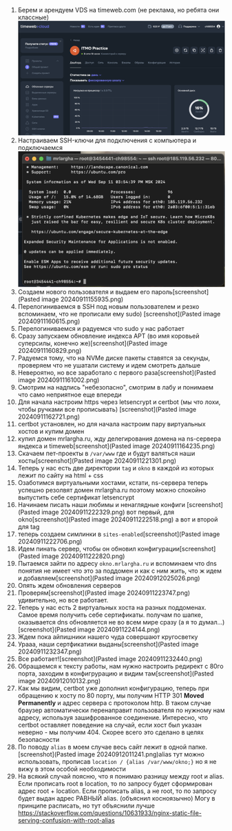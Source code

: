 1. Берем и арендуем VDS на timeweb.com (не реклама, но ребята они классные) ![screenshot](Pastedimage20240911155031.png)
2. Настраиваем SSH-ключи для подключения с компьютера и подключаемся 
   ![screenshot](Pasted%20image%2020240911155520.png)
3. Создаем нового пользователя и выдаем его пароль[screenshot](Pasted image 20240911155935.png)
4. Перелогиниваемся в SSH под новым пользователем и резко вспоминаем, что не прописали ему sudo) [screenshot](Pasted image 20240911160615.png)
5. Перелогиниваемся и радуемся что sudo у нас работает
6. Сразу запускаем обновление индекса APT (во имя коровьей суперсилы, конечно же)[screenshot](Pasted image 20240911160829.png)
7. Радуемся тому, что на NVMe диске пакеты ставятся за секунды, проверяем что не ушатали систему и идем смотреть дальше
8. Невероятно, но все заработало с первого раза[screenshot](Pasted image 20240911161002.png)
9. Смотрим на надпись "небезопасно", смотрим в лабу и понимаем что само неприятное еще впереди
10. Для начала настроим https через letsencrypt и certbot (мы что лохи, чтобы ручками все прописывать) [screenshot](Pasted image 20240911162721.png)
11. certbot установлен, но для начала настроим пару виртуальных хостов и купим домен
12. купил домен mrlargha.ru, жду делегирования домена на ns-сервера яндекса и timeweb[screenshot](Pasted image 20240911164235.png)
13. Скачаем пет-проекты в `/var/www` где и будут валяться наши хосты[screenshot](Pasted image 20240911221301.png)
14. Теперь у нас есть две директории `tag` и `okno` в каждой из которых лежит по сайту на html + css
15. Озаботимся виртуальными хостами, кстати, ns-сервера теперь успешно резолвят домен mrlargha.ru поэтому можно спокойно выпустить себе сертификат letsencrypt
16. Начинаем писать наши любимы и ненаглядные конфиги [screenshot](Pasted image 20240911222329.png) вот первый, для okno[screenshot](Pasted image 20240911222518.png) а вот и второй для tag
17. теперь создаем симлинки в `sites-enabled`[screenshot](Pasted image 20240911222706.png)
18. Идем пинать сервер, чтобы он обновил конфигурации[screenshot](Pasted image 20240911222820.png)
19. Пытаемся зайти по адресу `okno.mrlargha.ru` и вспоминаем что dns понятия не имеет что это за поддомен и как с ним жить, что ж идем и добавляем[screenshot](Pasted image 20240912025026.png)
20. Опять ждем обновления серверов 
21. Проверям[screenshot](Pasted image 20240911223747.png) удивительно, но все работает.
22. Теперь у нас есть 2 виртуальных хоста на разных поддоменах. Самое время получить себе сертификаты. получам по шапке, оказывается dns обновляется не во всем мире сразу (а я то думал...) [screenshot](Pasted image 20240911224144.png)
23. Ждем пока айпишники нашего чуда совершают кругосветку
24. Урааа, наши сертфикатики выданы[screenshot](Pasted image 20240911232347.png)
25. Все работает![screenshot](Pasted image 20240911232440.png)
26. Обращаемся к тексту работы, нам нужно настроить редирект с 80го порта, заходим в конфигрурацию и видим там[screenshot](Pasted image 20240912010132.png)
27. Как мы видим, certbot уже дополнил конфигурацию, теперь при обращению к хосту по 80 порту, мы получим HTTP 301 **Moved Permanently** и адрес сервера с протоколом http. В таком случае браузер автоматически перенаправит пользователя по нужному нам адресу, используя зашифрованное соединение. Интересно, что certbot оставляет поведение на случай, если хост был указан неверно - мы получим 404. Скорее всего это сделано в целях безопасности
28. По поводу `alias` в моем случае весь сайт лежит в одной папке. [screenshot](Pasted image 20240912011241.png)alias тут можно использовать, прописав `location / {alias /var/www/okno;}` но я не вижу в этом особой необходимости
29. На всякий случай поясню, что я понимаю разницу между root и alias. Если прописать root  в location, то по запросу будет сформирован адрес root + location. Если прописать alias, а не root, то по запросу будет выдан адрес РАВНЫЙ alias. (объяснил косноязычно) Могу в принципе расписать, но тут объяснили лучше https://stackoverflow.com/questions/10631933/nginx-static-file-serving-confusion-with-root-alias
